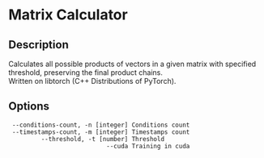 # Matrix Calculator

## Description 

Calculates all possible products of vectors in a given matrix with specified threshold, preserving the final product chains.  
Written on libtorch (C++ Distributions of PyTorch).

## Options

```
 --conditions-count, -n [integer] Conditions count  
 --timestamps-count, -m [integer] Timestamps count  
         --threshold, -t [number] Threshold  
                           --cuda Training in cuda
```